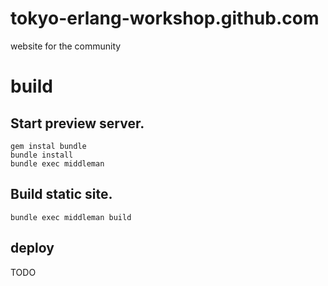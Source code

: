 tokyo-erlang-workshop.github.com
================================

website for the community

# build

## Start preview server.

```
gem instal bundle
bundle install
bundle exec middleman
```

## Build static site.

```
bundle exec middleman build
```

## deploy

TODO
